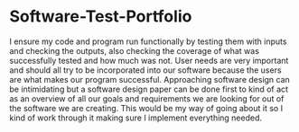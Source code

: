 # Software-Test-Portfolio
  I ensure my code and program run functionally by testing them with inputs and checking the outputs, also checking the coverage of what was successfully tested and how much was not. User needs are very important and should all try to be incorporated into our software because the users are what makes our program successful. Approaching software design can be intimidating but a software design paper can be done first to kind of act as an overview of all our goals and requirements we are looking for out of the software we are creating. This would be my way of going about it so I kind of work through it making sure I implement everything needed.
